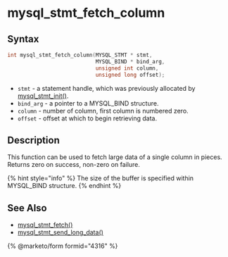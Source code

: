 # mysql\_stmt\_fetch\_column

## Syntax

```c
int mysql_stmt_fetch_column(MYSQL_STMT * stmt,
                            MYSQL_BIND * bind_arg,
                            unsigned int column,
                            unsigned long offset);
```

* `stmt` - a statement handle, which was previously allocated by [mysql\_stmt\_init()](mysql_stmt_init.md).
* `bind_arg` - a pointer to a MYSQL\_BIND structure.
* `column` - number of column, first column is numbered zero.
* `offset` - offset at which to begin retrieving data.

## Description

This function can be used to fetch large data of a single column in pieces. Returns zero on success, non-zero on failure.

{% hint style="info" %}
The size of the buffer is specified within MYSQL\_BIND structure.
{% endhint %}

## See Also

* [mysql\_stmt\_fetch()](mysql_stmt_fetch.md)
* [mysql\_stmt\_send\_long\_data()](mysql_stmt_send_long_data.md)

{% @marketo/form formid="4316" %}
